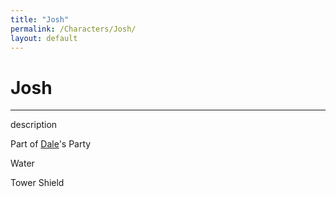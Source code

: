 ```yaml
---
title: "Josh"
permalink: /Characters/Josh/
layout: default
---
```

# Josh
---
description

Part of [Dale](Dale.md)'s Party

Water

Tower Shield